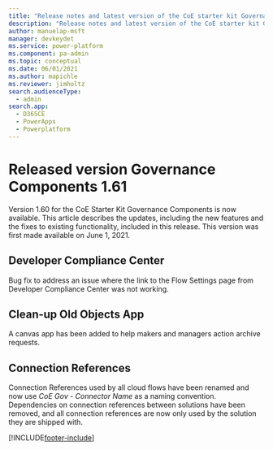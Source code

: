 ```yaml
---
title: "Release notes and latest version of the CoE starter kit Governance components 1.61 | MicrosoftDocs"
description: "Release notes and latest version of the CoE starter kit Governance components 1.61."
author: manuelap-msft
manager: devkeydet
ms.service: power-platform
ms.component: pa-admin
ms.topic: conceptual
ms.date: 06/01/2021
ms.author: mapichle
ms.reviewer: jimholtz
search.audienceType: 
  - admin
search.app: 
  - D365CE
  - PowerApps
  - Powerplatform
---
```


# Released version Governance Components 1.61

Version 1.60 for the CoE Starter Kit Governance Components is now available. This article describes the updates, including the new features and the fixes to existing functionality, included in this release. This version was first made available on June 1, 2021.

## Developer Compliance Center

Bug fix to address an issue where the link to the Flow Settings page from Developer Compliance Center was not working.

## Clean-up Old Objects App

A canvas app has been added to help makers and managers action archive requests.

## Connection References

Connection References used by all cloud flows have been renamed and now use *CoE Gov - Connector Name* as a naming convention. Dependencies on connection references between solutions have been removed, and all connection references are now only used by the solution they are shipped with.

[!INCLUDE[footer-include](../../../includes/footer-banner.md)]